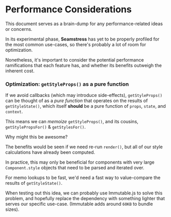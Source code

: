 # Performance Considerations

This document serves as a brain-dump for any performance-related ideas or concerns.

In its experimental phase, **Seamstress** has yet to be properly profiled for
the most common use-cases, so there's probably a lot of room for optimization.

Nonetheless, it's important to consider the potential performance ramifications
that each feature has, and whether its benefits outweigh the inherent cost.

### Optimization: `getStyleProps()` as a pure function

If we avoid callbacks (which may introduce side-effects), `getStyleProps()` can be thought
of as a *pure function* that operates on the results of `getStyleState()`, which itself **should**
be a pure function of `props`, `state`, and `context`.

This means we can *memoize* `getStyleProps()`, and its cousins, `getStylePropsFor()` & `getStylesFor()`.

Why might this be awesome?

The benefits would be seen if we need re-run `render()`, but all of our style
calculations have already been computed.

In practice, this may only be beneficial for components with very large `Component.style`
objects that need to be parsed and iterated over.

For memo lookups to be fast, we'd need a fast way to value-compare the results of `getStyleState()`.

When testing out this idea, we can probably use Immutable.js to solve this problem,
and hopefully replace the dependency with something lighter that serves our specific
use-case. (Immutable adds around `60KB` to bundle sizes).